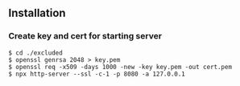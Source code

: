 ## Installation

### Create key and cert for starting server

```
$ cd ./excluded
$ openssl genrsa 2048 > key.pem
$ openssl req -x509 -days 1000 -new -key key.pem -out cert.pem
$ npx http-server --ssl -c-1 -p 8080 -a 127.0.0.1
```
